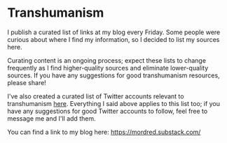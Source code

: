 # Transhumanism

I publish a curated list of links at my blog every Friday.  Some people were curious about where I find my information, so I decided to list my sources here. 

Curating content is an ongoing process; expect these lists to change frequently as I find higher-quality sources and eliminate lower-quality sources.  If you have any suggestions for good transhumanism resources, please share!

I've also created a curated list of Twitter accounts relevant to transhumanism [here](https://twitter.com/i/lists/1474061794595512328?s=20&t=6-5PnnmoYcQ34W5Dwy_sGw).  Everything I said above applies to this list too; if you have any suggestions for good Twitter accounts to follow, feel free to message me and I'll add them.

You can find a link to my blog here: https://mordred.substack.com/
